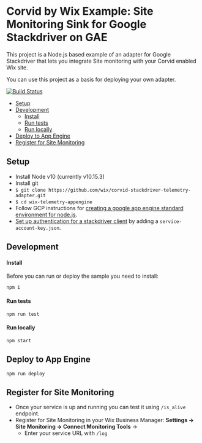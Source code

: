 # Corvid by Wix Example: Site Monitoring Sink for Google Stackdriver on GAE 



This project is a Node.js based example of an adapter for Google Stackdriver that lets you integrate Site monitoring with your Corvid enabled Wix site.

You can use this project as a basis for deploying your own adapter. 

[![Build Status](https://travis-ci.org/wix/corvid-stackdriver-telemetry-adapter.svg?branch=master)](https://travis-ci.org/wix/corvid-stackdriver-telemetry-adapter)

  - [Setup](#setup)
  - [Development](#development)
    - [Install](#install)
    - [Run tests](#run-tests)
    - [Run locally](#run-locally)
  - [Deploy to App Engine](#deploy-to-app-engine)
  - [Register for Site Monitoring](#register-for-site-monitoring)



## Setup

- Install Node v10 (currently v10.15.3)
- Install git
- `$ git clone https://github.com/wix/corvid-stackdriver-telemetry-adapter.git`
- `$ cd wix-telemetry-appengine`
- Follow GCP instructions for [creating a google app engine standard environment for node.js](https://cloud.google.com/appengine/docs/standard/nodejs/quickstart).
- [Set up authentication for a stackdriver client](https://cloud.google.com/logging/docs/reference/libraries) by adding a `service-account-key.json`.
 


## Development

#### Install

Before you can run or deploy the sample you need to install:

    npm i

#### Run tests

    npm run test
    
#### Run locally
    
    npm start

## Deploy to App Engine

    npm run deploy

## Register for Site Monitoring
- Once your service is up and running you can test it using `/is_alive` endpoint.
- Register for Site Monitoring in your Wix Business Manager: **Settings -> Site Monitoring -> Connect Monitoring Tools** -> 
  - Enter your service URL with `/log`
